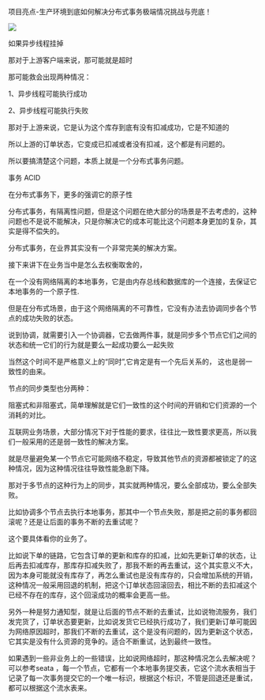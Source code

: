 项目亮点-生产环境到底如何解决分布式事务极端情况挑战与兜底！

  

![](https://gitee.com/hxc8/images7/raw/master/img/202407190026557.jpg)

如果异步线程挂掉

那对于上游客户端来说，那可能就是超时

那可能救会出现两种情况：

1、异步线程可能执行成功

2、异步线程可能执行失败

那对于上游来说，它是认为这个库存到底有没有扣减成功，它是不知道的

所以上游的订单状态，它变成已扣减或者没有扣减，这个都是有问题的。

所以要搞清楚这个问题，本质上就是一个分布式事务问题。

事务 ACID

在分布式事务下，更多的强调它的原子性

分布式事务，有隔离性问题，但是这个问题在绝大部分的场景是不去考虑的，这种问题也不是说不能解决，只是你解决它的成本可能比这个问题本身更加的复杂，其实是得不偿失的。

分布式事务，在业界其实没有一个非常完美的解决方案。

接下来讲下在业务当中是怎么去权衡取舍的，

在一个没有网络隔离的本地事务，它是由内存总线和数据库的一个连接，去保证它本地事务的一个原子性.

但是在分布式场景，由于这个网络隔离的不可靠性，它没有办法去协调同步各个节点的成功失败的状态。

说到协调，就需要引入一个协调器，它去做两件事，就是同步多个节点它们之间的状态和统一它们的行为就是要么一起成功要么一起失败

当然这个时间不是严格意义上的“同时”,它肯定是有一个先后关系的，  这也是弱一致性的由来。

节点的同步类型也分两种：

阻塞式和非阻塞式，简单理解就是它们一致性的这个时间的开销和它们资源的一个消耗的对比。

互联网业务场景，大部分情况下对于性能的要求，往往比一致性要求更高，所以我们一般采用的还是弱一致性的解决方案。

就是尽量避免某一个节点它可能网络不稳定，导致其他节点的资源都被锁定了的这种情况，因为这种情况往往导致性能急剧下降。

那对于多节点的这种行为上的同步，其实就两种情况，要么全部成功，要么全部失败。

比如协调多个节点去执行本地事务，那其中一个节点失败，那是把之前的事务都回滚呢？还是让后面的事务不断的去重试呢？

这个要具体看你的业务了。

比如说下单的链路，它包含订单的更新和库存的扣减，比如先更新订单的状态，让后再去扣减库存，那库存扣减失败了，那我不断的再去重试，这个其实意义不大，因为本身可能就没有库存了，再怎么重试也是没有库存的，只会增加系统的开销，这种情况一般采用回退的机制，把这个订单状态回滚回去，相比不断的去扣减这个已经不存在的库存，这个回滚成功的概率会更高一些。

另外一种是努力通知型，就是让后面的节点不断的去重试，比如说物流服务，我们发完货了，订单状态要更新，比如说发货它已经执行成功了，我们更新订单可能因为网络原因超时，那我们不断的去重试，这个是没有问题的，因为更新这个状态，它其实是没有什么资源的竞争的。适合不断重试，达到最终一致性。

如果遇到一些非业务上的一些错误，比如说网络超时，那这种情况怎么去解决呢？可以参考seata ，每一个节点，它都有一个本地事务提交表，它这个流水表相当于记录了每一次事务提交它的一个唯一标识，根据这个标识，不管是回退还是重试，都可以根据这个流水表来。